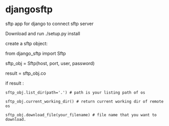 djangosftp
==========

sftp app for django to connect sftp server

Download and run ./setup.py install

create a sftp object:


from  django_sftp import Sftp

sftp_obj = Sftp(host, port, user, password)

result = sftp_obj.co

if result :

    sftp_obj.list_dir(path='.') # path is your listing path of os
    
    sftp_obj.current_working_dir() # return current working dir of remote os
    
    sftp_obj.download_file(your_filename) # file name that you want to download.
    
    
